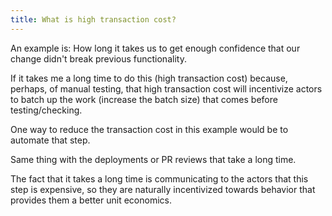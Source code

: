 ```yaml
---
title: What is high transaction cost?
---
```


An example is: How long it takes us to get enough confidence that our change didn't break previous functionality.

If it takes me a long time to do this (high transaction cost) because, perhaps, of manual testing, that high transaction cost will incentivize actors to batch up the work (increase the batch size) that comes before testing/checking.

One way to reduce the transaction cost in this example would be to automate that step.

Same thing with the deployments or PR reviews that take a long time.


The fact that it takes a long time is communicating to the actors that this step is expensive, so they are naturally incentivized towards behavior that provides them a better unit economics.
